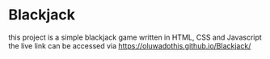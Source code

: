 # Blackjack
this project is a simple blackjack game written in HTML, CSS and Javascript
the live link can be accessed via https://oluwadothis.github.io/Blackjack/
